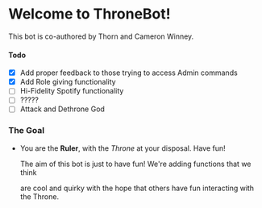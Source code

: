 # Welcome to ThroneBot! 

This bot is co-authored by Thorn and Cameron Winney.

#### Todo
- [x] Add proper feedback to those trying to access Admin commands
- [x] Add Role giving functionality
- [ ] Hi-Fidelity Spotify functionality
- [ ] ?????
- [ ] Attack and Dethrone God

### The Goal
+ You are the **Ruler**, with the *Throne* at your disposal. Have fun!
  
  The aim of this bot is just to have fun! We're adding functions that we think 
  
  are cool and quirky with the hope that others have fun interacting with the Throne.
  